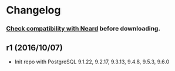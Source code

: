 # Changelog

### [Check compatibility with Neard](https://github.com/crazy-max/neard/wiki/binPostgreSQL#latest) before downloading.

## r1 (2016/10/07)

* Init repo with PostgreSQL 9.1.22, 9.2.17, 9.3.13, 9.4.8, 9.5.3, 9.6.0
